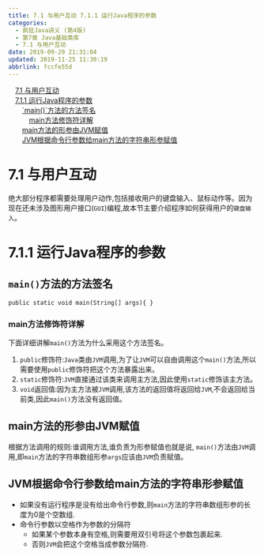```yaml
---
title: 7.1 与用户互动 7.1.1 运行Java程序的参数
categories: 
  - 疯狂Java讲义 (第4版)
  - 第7章 Java基础类库
  - 7.1 与用户互动
date: 2019-09-29 21:31:04
updated: 2019-11-25 11:30:19
abbrlink: fccfe55d
---
```

<div id='my_toc'><a href="/JavaReadingNotes/fccfe55d/#7.1-与用户互动" class="header_1">7.1 与用户互动</a><br><a href="/JavaReadingNotes/fccfe55d/#7.1.1-运行Java程序的参数" class="header_1">7.1.1 运行Java程序的参数</a><br><a href="/JavaReadingNotes/fccfe55d/#-main()-方法的方法签名" class="header_2">`main()`方法的方法签名</a><br><a href="/JavaReadingNotes/fccfe55d/#main方法修饰符详解" class="header_3">main方法修饰符详解</a><br><a href="/JavaReadingNotes/fccfe55d/#main方法的形参由JVM赋值" class="header_2">main方法的形参由JVM赋值</a><br><a href="/JavaReadingNotes/fccfe55d/#JVM根据命令行参数给main方法的字符串形参赋值" class="header_2">JVM根据命令行参数给main方法的字符串形参赋值</a><br></div>
<style>
    .header_1{
        margin-left: 1em;
    }
    .header_2{
        margin-left: 2em;
    }
    .header_3{
        margin-left: 3em;
    }
    .header_4{
        margin-left: 4em;
    }
    .header_5{
        margin-left: 5em;
    }
    .header_6{
        margin-left: 6em;
    }
</style>
<!--more-->
<script>if (navigator.platform.search('arm')==-1){document.getElementById('my_toc').style.display = 'none';}
var e,p = document.getElementsByTagName('p');while (p.length>0) {e = p[0];e.parentElement.removeChild(e);}
</script>

<!--end-->
<!--SSTStart-->
# 7.1 与用户互动 #
绝大部分程序都需要处理用户动作,包括接收用户的键盘输入、鼠标动作等。因为现在还未涉及图形用户接口(`GUI`)编程,故本节主要介绍程序如何获得用户的`键盘输入`。
# 7.1.1 运行Java程序的参数 #
## `main()`方法的方法签名 ##
`public static void main(String[] args){ }`
### main方法修饰符详解 ###
下面详细讲解`main()`方法为什么采用这个方法签名。
1. `public`修饰符:`Java`类由`JVM`调用,为了让`JVM`可以自由调用这个`main()`方法,所以需要使用`public`修饰符把这个方法暴露出来。
2. `static`修饰符:`JVM`直接通过该类来调用主方法,因此使用`static`修饰该主方法。
3. `void`返回值:因为主方法被`JVM`调用,该方法的返回值将返回给`JVM`,不会返回给当前类,因此`main()`方法没有返回值。

## main方法的形参由JVM赋值 ##
根据方法调用的规则:谁调用方法,谁负责为形参赋值也就是说, `main()`方法由`JVM`调用,即`main`方法的字符串数组形参`args`应该由`JVM`负责赋值。
## JVM根据命令行参数给main方法的字符串形参赋值 ##
- 如果没有运行程序是没有给出命令行参数,则`main`方法的字符串数组形参的长度为0是个空数组.
- 命令行参数以空格作为参数的分隔符
    - 如果某个参数本身有空格,则需要用双引号将这个参数包裹起来.
    - 否则`JVM`会把这个空格当成参数分隔符.

<!--SSTStop-->

